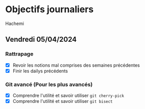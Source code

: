 # Objectifs journaliers

Hachemi

## Vendredi 05/04/2024

### Rattrapage

- [x] Revoir les notions mal comprises des semaines précédentes
- [x] Finir les dailys précédents

### Git avancé (Pour les plus avancés)

- [x] Comprendre l'utilité et savoir utiliser `git cherry-pick`
- [x] Comprendre l'utilité et savoir utiliser `git bisect`
